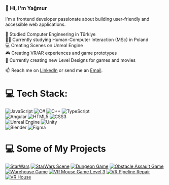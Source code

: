 ### 👋 Hi, I'm Yağmur

I'm a frontend developer passionate about building user-friendly and accessible web applications.<br/>

🧠 Studied Computer Engineering in Türkiye<br/>
👩‍💻 Currently studying Human-Computer Interaction (MSc) in Poland<br/>
💻 Creating Scenes on Unreal Engine<br/>
🎮 Creating VR/AR experiences and game prototypes<br/>
🎯 Currently creating new Level Designs for games and movies<br/>
<!--📃 Check my [portfolio](https://yagmuraslanportfolio.framer.website/) to view my projects-->

📫 Reach me on [LinkedIn](https://www.linkedin.com/in/aslanyagmur/) or send me an [Email](aslanyagmurr1@gmail.com).

# 💻 Tech Stack:
![JavaScript](https://img.shields.io/badge/javascript-%23323330.svg?style=for-the-badge&logo=javascript&logoColor=%23F7DF1E) 
![C#](https://img.shields.io/badge/c%23-%23239120.svg?style=for-the-badge&logo=csharp&logoColor=white) 
![C++](https://img.shields.io/badge/c++-%2300599C.svg?style=for-the-badge&logo=c%2B%2B&logoColor=white)
![TypeScript](https://img.shields.io/badge/typescript-%23007ACC.svg?style=for-the-badge&logo=typescript&logoColor=white)<br/>
![Angular](https://img.shields.io/badge/angular-%23DD0031.svg?style=for-the-badge&logo=angular&logoColor=white) 
![HTML5](https://img.shields.io/badge/html5-%23E34F26.svg?style=for-the-badge&logo=html5&logoColor=white) 
![CSS3](https://img.shields.io/badge/css3-%231572B6.svg?style=for-the-badge&logo=css3&logoColor=white)<br/>
![Unreal Engine](https://img.shields.io/badge/unrealengine-%23313131.svg?style=for-the-badge&logo=unrealengine&logoColor=white) 
![Unity](https://img.shields.io/badge/unity-%23000000.svg?style=for-the-badge&logo=unity&logoColor=white)<br/>
![Blender](https://img.shields.io/badge/blender-%23F5792A.svg?style=for-the-badge&logo=blender&logoColor=white) 
![Figma](https://img.shields.io/badge/figma-%23F24E1E.svg?style=for-the-badge&logo=figma&logoColor=white)

# 💻 Some of My Projects
<!-- BEGIN YOUTUBE-CARDS -->
[![StarWars](https://ytcards.demolab.com/?id=VUS0BGCpZbA&title=StarWars&background_color=%23ffffff&title_color=%2324292f&stats_color=%2357606a&max_title_lines=1&width=250&border_radius=5&duration=13 "StarWars")](https://youtu.be/VUS0BGCpZbA)
[![StarWars Scene](https://ytcards.demolab.com/?id=vKpO27cUmfo&title=StarWars+Scene&background_color=%23ffffff&title_color=%2324292f&stats_color=%2357606a&max_title_lines=1&width=250&border_radius=5&duration=95 "StarWars Scene")](https://youtu.be/vKpO27cUmfo)
[![Dungeon Game](https://ytcards.demolab.com/?id=pxZp3XeyPQI&title=Dungeon+Game&background_color=%23ffffff&title_color=%2324292f&stats_color=%2357606a&max_title_lines=1&width=250&border_radius=5&duration=47 "Dungeon Game")](https://youtu.be/pxZp3XeyPQI)
[![Obstacle Assault Game](https://ytcards.demolab.com/?id=gf5BmwVqmAg&title=Obstacle+Assault+Game&background_color=%23ffffff&title_color=%2324292f&stats_color=%2357606a&max_title_lines=1&width=250&border_radius=5&duration=50 "Obstacle Assault Game")](https://youtu.be/gf5BmwVqmAg)
[![Warehouse Game](https://ytcards.demolab.com/?id=eP4nDmkP8hg&title=Warehouse+Game&background_color=%23ffffff&title_color=%2324292f&stats_color=%2357606a&max_title_lines=1&width=250&border_radius=5&duration=23 "Warehouse Game")](https://youtu.be/eP4nDmkP8hg)
[![VR Mouse Game Level 3](https://ytcards.demolab.com/?id=agikOzgZhsw&title=VR+Mouse+Game+Level+3&background_color=%23ffffff&title_color=%2324292f&stats_color=%2357606a&max_title_lines=1&width=250&border_radius=5&duration=41 "VR Mouse Game Level 3")](https://youtu.be/agikOzgZhsw)
[![VR Pipeline Repair](https://ytcards.demolab.com/?id=gChLn5rHfcw&title=VR+Pipeline+Repair&background_color=%23ffffff&title_color=%2324292f&stats_color=%2357606a&max_title_lines=1&width=250&border_radius=5&duration=64 "VR Pipeline Repair")](https://youtu.be/gChLn5rHfcw)
[![VR House](https://ytcards.demolab.com/?id=t233L7zYKFA&title=VR+House&background_color=%23ffffff&title_color=%2324292f&stats_color=%2357606a&max_title_lines=1&width=250&border_radius=5&duration=34 "VR House")](https://youtu.be/t233L7zYKFA)
<!-- END YOUTUBE-CARDS -->
